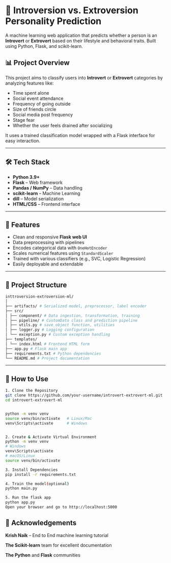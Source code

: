 # 🧠 Introversion vs. Extroversion Personality Prediction

A machine learning web application that predicts whether a person is an **Introvert** or **Extrovert** based on their lifestyle and behavioral traits. Built using Python, Flask, and scikit-learn.

## 📊 Project Overview

This project aims to classify users into **Introvert** or **Extrovert** categories by analyzing features like:

- Time spent alone
- Social event attendance
- Frequency of going outside
- Size of friends circle
- Social media post frequency
- Stage fear
- Whether the user feels drained after socializing

It uses a trained classification model wrapped with a Flask interface for easy interaction.

---

## 🛠️ Tech Stack

- **Python 3.9+**
- **Flask** – Web framework
- **Pandas / NumPy** – Data handling
- **scikit-learn** – Machine Learning
- **dill** – Model serialization
- **HTML/CSS** – Frontend interface

---

## 🚀 Features

- Clean and responsive **Flask web UI**
- Data preprocessing with pipelines
- Encodes categorical data with `OneHotEncoder`
- Scales numerical features using `StandardScaler`
- Trained with various classifiers (e.g., SVC, Logistic Regression)
- Easily deployable and extendable

---

## 📁 Project Structure
``` bash
inttroversion-extroversion-ml/
│
├── artifacts/ # Serialized model, preprocessor, label encoder
├── src/
│ ├── component/ # Data ingestion, transformation, training
│ ├── pipeline/ # CustomData class and prediction pipeline
│ ├── utils.py # save_object function, utilities
│ ├── logger.py # Logging configuration
│ └── exception.py # Custom exception handling
├── templates/
│ └── index.html # Frontend HTML form
├── app.py # Flask main app
├── requirements.txt # Python dependencies
└── README.md # Project documentation

```
---

## 🧪 How to Use





```bash
1. Clone the Repository
git clone https://github.com/your-username/introvert-extrovert-ml.git
cd introvert-extrovert-ml


python -m venv venv
source venv/bin/activate   # Linux/Mac
venv\Scripts\activate      # Windows


2. Create & Activate Virtual Environment
python -m venv venv
# Windows
venv\Scripts\activate
# macOS/Linux
source venv/bin/activate

3. Install Dependencies
pip install -r requirements.txt

4. Train the model(optional)
python main.py

5. Run the flask app 
python app.py
Open your browser and go to http://localhost:5000


```

## 🙏 Acknowledgements
**Krish Naik** – End to End machine learning tutorial

**The Scikit-learn** team for excellent documentation

**The Python** and **Flask** communities
